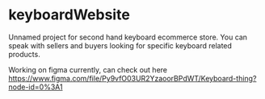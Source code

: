 # keyboardWebsite
Unnamed project for second hand keyboard ecommerce store. You can speak with sellers and buyers looking for specific keyboard related products.

Working on figma currently, can check out here https://www.figma.com/file/Py9vfO03UR2YzaoorBPdWT/Keyboard-thing?node-id=0%3A1
